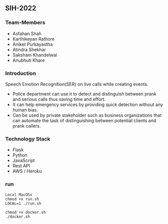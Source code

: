 ## SIH-2022

### Team-Members
* Asfahan Shah  
* Karthikeyan Rathore   
* Aniket Purkayastha  
* Atindra Shekhar  
* Saksham Khandelwal  
* Anubhuti Khare

### Introduction  
Speech Emotion Recognition(SER) on live calls while creating events.  
* Police department can use it to detect and distinguish between prank and serious calls thus saving time and effort.    
* It can help emergency services by providing quick detection without any human bias.    
* Can be used by private stakeholder such as business organizations that can automate the task of distinguishing between potential clients and prank callers.  

### Technology Stack
* Flask
* Python
* JavaScript
* Rest API
* AWS / Heroku

### run
```
Local MacOSx
chmod +x run.sh
LOCAL=1 ./run.sh
```

```
chmod +x docker.sh
./docker.sh
```
